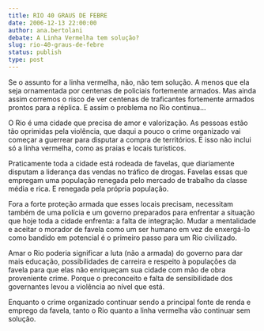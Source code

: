 ```yaml
---
title: RIO 40 GRAUS DE FEBRE
date: 2006-12-13 22:00:00
author: ana.bertolani
debate: A Linha Vermelha tem solução?
slug: rio-40-graus-de-febre
status: publish 
type: post
---
```


Se o assunto for a linha vermelha, não, não tem solução. A menos que ela seja ornamentada por centenas de policiais fortemente armados. Mas ainda assim corremos o risco de ver centenas de traficantes fortemente armados prontos para a réplica. E assim o problema no Rio continua...  

O Rio é uma cidade que precisa de amor e valorização. As pessoas estão tão oprimidas pela violência, que daqui a pouco o crime organizado vai começar a guerrear para disputar a compra de territórios. E isso não inclui só a linha vermelha, como as praias e locais turísticos.  

Praticamente toda a cidade está rodeada de favelas, que diariamente disputam a liderança das vendas no tráfico de drogas. Favelas essas que empregam uma população renegada pelo mercado de trabalho da classe média e rica. E renegada pela própria população.  

Fora a forte proteção armada que esses locais precisam, necessitam também de uma polícia e um governo preparados para enfrentar a situação que hoje toda a cidade enfrenta: a falta de integração. Mudar a mentalidade e aceitar o morador de favela como um ser humano em vez de enxergá-lo como bandido em potencial é o primeiro passo para um Rio civilizado.  

Amar o Rio poderia significar a luta (não a armada) do governo para dar mais educação, possibilidades de carreira e respeito à populações da favela para que elas não enriqueçam sua cidade com mão de obra proveniente crime. Porque o preconceito e falta de sensibilidade dos governantes levou a violência ao nível que está.  

Enquanto o crime organizado continuar sendo a principal fonte de renda e emprego da favela, tanto o Rio quanto a linha vermelha vão continuar sem solução.
